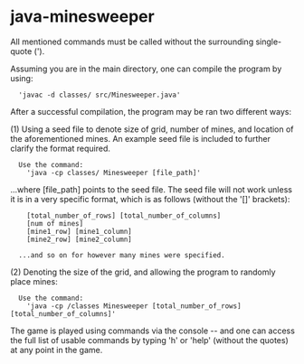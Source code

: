 ﻿# java-minesweeper
 
All mentioned commands must be called without the surrounding single-quote (').

Assuming you are in the main directory, one can compile the program by using:

      'javac -d classes/ src/Minesweeper.java'

After a successful compilation, the program may be ran two different ways:

  (1) Using a seed file to denote size of grid, number of mines, and location of the aforementioned mines. An example seed file is included to further clarify the format required.
  
      Use the command:
        'java -cp classes/ Minesweeper [file_path]'
        
  ...where [file_path] points to the seed file. The seed file will not work unless it is in a very specific format, which is as follows (without the '[]' brackets):
      
        [total_number_of_rows] [total_number_of_columns]
        [num of mines]
        [mine1_row] [mine1_column]
        [mine2_row] [mine2_column]
        
      ...and so on for however many mines were specified.
      
  (2) Denoting the size of the grid, and allowing the program to randomly place mines:
  
      Use the command:
        'java -cp /classes Minesweeper [total_number_of_rows] [total_number_of_columns]'
        
The game is played using commands via the console -- and one can access the full list of usable commands by typing 'h' or 'help' (without the quotes) at any point in the game.
